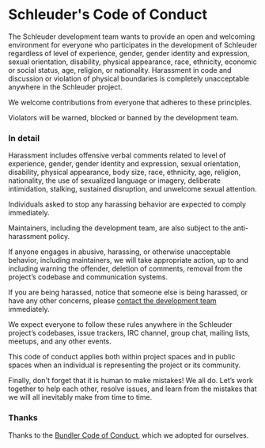 # Schleuder's Code of Conduct

The Schleuder development team wants to provide an open and welcoming environment for everyone who participates in the development of Schleuder regardless of level of experience, gender, gender identity and expression, sexual orientation, disability, physical appearance, race, ethnicity, economic or social status, age, religion, or nationality. Harassment in code and discussion or violation of physical boundaries is completely unacceptable anywhere in the Schleuder project.

We welcome contributions from everyone that adheres to these principles.

Violators will be warned, blocked or banned by the development team.

### In detail

Harassment includes offensive verbal comments related to level of experience, gender, gender identity and expression, sexual orientation, disability, physical appearance, body size, race, ethnicity, age, religion, nationality, the use of sexualized language or imagery, deliberate intimidation, stalking, sustained disruption, and unwelcome sexual attention.

Individuals asked to stop any harassing behavior are expected to comply immediately.

Maintainers, including the development team, are also subject to the anti-harassment policy.

If anyone engages in abusive, harassing, or otherwise unacceptable behavior, including maintainers, we will take appropriate action, up to and including warning the offender, deletion of comments, removal from the project’s codebase and communication systems.

If you are being harassed, notice that someone else is being harassed, or have any other concerns, please [contact the development team](https://schleuder.org/contact.html) immediately.

We expect everyone to follow these rules anywhere in the Schleuder project’s codebases, issue trackers, IRC channel, group chat, mailing lists, meetups, and any other events.

This code of conduct applies both within project spaces and in public spaces when an individual is representing the project or its community.

Finally, don't forget that it is human to make mistakes! We all do. Let’s work together to help each other, resolve issues, and learn from the mistakes that we will all inevitably make from time to time.


### Thanks

Thanks to the [Bundler Code of Conduct](https://bundler.io/conduct.html), which we adopted for ourselves.
